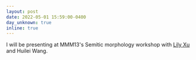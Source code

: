 ```yaml
---
layout: post
date: 2022-05-01 15:59:00-0400
day_unknown: true
inline: true
---
```


I will be presenting at MMM13's Semitic morphology workshop with [Lily Xu](https://sites.google.com/view/lilyxxu/) and Huilei Wang.
